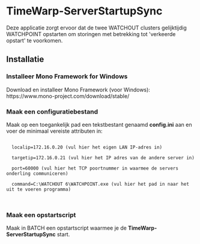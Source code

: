 # TimeWarp-ServerStartupSync

Deze applicatie zorgt ervoor dat de twee WATCHOUT clusters gelijktijdig WATCHPOINT opstarten
om storingen met betrekking tot 'verkeerde opstart' te voorkomen.

<h2>Installatie</h2>

<h3>Installeer Mono Framework for Windows</h3>
Download en installeer Mono Framework (voor Windows):
https://www.mono-project.com/download/stable/

<h3>Maak een configuratiebestand</h3>
Maak op een toegankelijk pad een tekstbestant genaamd <b>config.ini</b> aan en voer
de minimaal vereiste attributen in:<p>

<code>
  localip=172.16.0.20 (vul hier het eigen LAN IP-adres in)<br>
  targetip=172.16.0.21 (vul hier het IP adres van de andere server in)<br>
  port=60000 (vul hier het TCP poortnummer in waarmee de servers onderling communiceren)<br>
  command=C:\WATCHOUT 6\WATCHPOINT.exe (vul hier het pad in naar het uit te voeren programma)<br>
  </code>
  <p>

<h3>Maak een opstartscript</h3>
Maak in BATCH een opstartscript waarmee je de <b>TimeWarp-ServerStartupSync</b> start.
